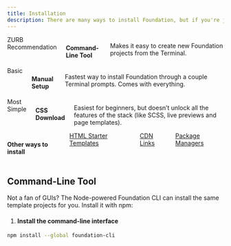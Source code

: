 ```yaml
---
title: Installation
description: There are many ways to install Foundation, but if you're just getting started, we have a few suggestions.
---
```


<div class="row">
  <div class="medium-3 columns">
    <span class="subtitle">ZURB Recommendation</span>
    <h4>Command-Line Tool</h4>
    <p>Makes it easy to create new Foundation projects from the Terminal.</p>
  </div>
  <div class="medium-3 columns">
    <span class="subtitle">Basic</span>
    <h4>Manual Setup</h4>
    <p>Fastest way to install Foundation through a couple Terminal prompts. Comes with everything.</p>
  </div>
  <div class="medium-3 columns">
    <span class="subtitle">Most Simple</span>
    <h4>CSS Download</h4>
    <p>Easiest for beginners, but doesn’t unlock all the features of the stack (like SCSS, live previews and page templates).</p>
  </div>
  <div class="medium-3 columns">
    <h4>Other ways to install</h4>
    <a href="#">HTML Starter Templates</a>
    <a href="#">CDN Links</a>
    <a href="#">Package Managers</a>
  </div>
</div>

## Command-Line Tool
Not a fan of GUIs? The Node-powered Foundation CLI can install the same template projects for you. Install it with npm:

1. #### Install the command-line interface

``` bash
npm install --global foundation-cli
```
